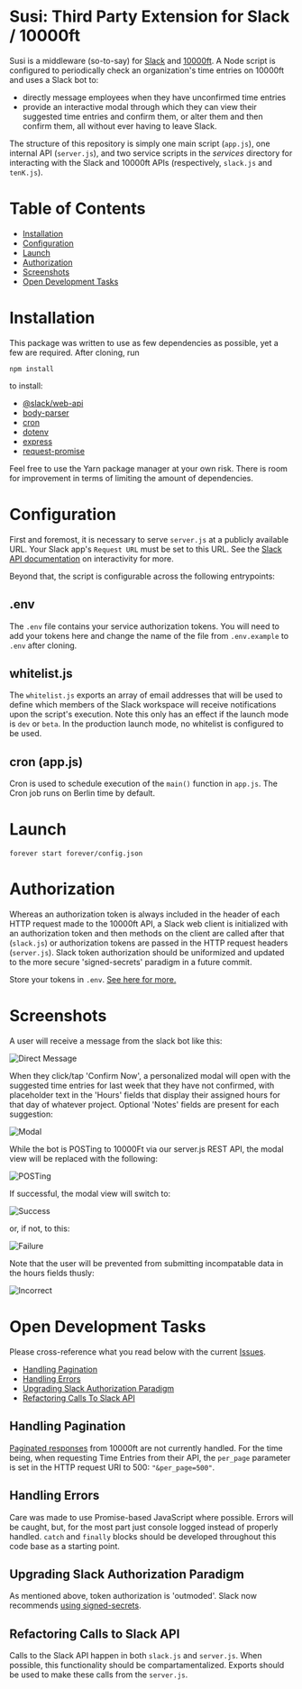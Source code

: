 # Susi: Third Party Extension for Slack / 10000ft

Susi is a middleware (so-to-say) for [Slack](https://slack.com) and [10000ft](https://github.com/10Kft/10kft-api). A Node script is configured to periodically check an organization's time entries on 10000ft and uses a Slack bot to:
  * directly message employees when they have unconfirmed time entries
  * provide an interactive modal through which they can view their suggested time entries and confirm them, or alter them and then confirm them, all without ever having to leave Slack.

The structure of this repository is simply one main script (`app.js`), one internal API (`server.js`), and two service scripts in the *services* directory for interacting with the Slack and 10000ft APIs (respectively, `slack.js` and `tenK.js`). 

# Table of Contents

* [Installation](#Installation)
* [Configuration](#Configuration)
* [Launch](#Launch)
* [Authorization](#Authorization)
* [Screenshots](#Screenshots)
* [Open Development Tasks](#Open-Development-Tasks)

# Installation

This package was written to use as few dependencies as possible, yet a few are required. After cloning, run 

`npm install` 

to install:

* [@slack/web-api](https://slack.dev/node-slack-sdk/web-api)
* [body-parser](https://www.npmjs.com/package/body-parser)
* [cron](https://www.npmjs.com/package/cron)
* [dotenv](https://www.npmjs.com/package/dotenv)
* [express](https://www.npmjs.com/package/express)
* [request-promise](https://www.npmjs.com/package/request-promise)

Feel free to use the Yarn package manager at your own risk. There is room for improvement in terms of limiting the amount of dependencies. 

# Configuration

First and foremost, it is necessary to serve `server.js` at a publicly available URL. Your Slack app's `Request URL` must be set to this URL. See the [Slack API documentation](https://api.slack.com/messaging/interactivity#components) on interactivity for more. 

Beyond that, the script is configurable across the following entrypoints:

## .env

The `.env` file contains your service authorization tokens. You will need to add your tokens here and change the name of the file from `.env.example` to `.env` after cloning. 

## whitelist.js

The `whitelist.js` exports an array of email addresses that will be used to define which members of the Slack workspace will receive notifications upon the script's execution. Note this only has an effect if the launch mode is `dev` or `beta`. In the production launch mode, no whitelist is configured to be used.

## cron (app.js)

Cron is used to schedule execution of the `main()` function in `app.js`. The Cron job runs on Berlin time by default.

# Launch

```forever start forever/config.json```


# Authorization

Whereas an authorization token is always included in the header of each HTTP request made to the 10000ft API, a Slack web client is initialized with an authorization token and then methods on the client are called after that (`slack.js`) or authorization tokens are passed in the HTTP request headers (`server.js`). Slack token authorization should be uniformized and updated to the more secure 'signed-secrets' paradigm in a future commit.

Store your tokens in `.env`. [See here for more.](#env)

# Screenshots

A user will receive a message from the slack bot like this: 

![Direct Message](./assets/dm.png)

When they click/tap 'Confirm Now', a personalized modal will open with the suggested time entries for last week that they have not confirmed, with placeholder text in the 'Hours' fields that display their assigned hours for that day of whatever project. Optional 'Notes' fields are present for each suggestion:

![Modal](./assets/modal.png)

While the bot is POSTing to 10000Ft via our server.js REST API, the modal view will be replaced with the following:

![POSTing](./assets/post.png)

If successful, the modal view will switch to: 

![Success](./assets/success.png)

or, if not, to this:

![Failure](./assets/failure.png)

Note that the user will be prevented from submitting incompatable data in the hours fields thusly: 

![Incorrect](./assets/incorrect.png)


# Open Development Tasks

Please cross-reference what you read below with the current [Issues](https://github.com/nick-bratton/susi/issues).

* [Handling Pagination](#handling-pagination)
* [Handling Errors](#handling-errors)
* [Upgrading Slack Authorization Paradigm](#upgrading-slack-authorization-paradigm)
* [Refactoring Calls To Slack API](#refactoring-calls-to-slack-api)

## Handling Pagination

[Paginated responses](https://github.com/10Kft/10kft-api/blob/master/sections/first-things-first.md#pagination) from 10000ft are not currently handled. For the time being, when requesting Time Entries from their API, the `per_page` parameter is set in the HTTP request URI to 500: `"&per_page=500"`.

## Handling Errors

Care was made to use Promise-based JavaScript where possible. Errors will be caught, but, for the most part just console logged instead of properly handled. `catch` and `finally` blocks should be developed throughout this code base as a starting point.

## Upgrading Slack Authorization Paradigm

As mentioned above, token authorization is 'outmoded'. Slack now recommends [using signed-secrets](https://api.slack.com/docs/verifying-requests-from-slack). 

## Refactoring Calls to Slack API

Calls to the Slack API happen in both `slack.js` and `server.js`. When possible, this functionality should be compartamentalized. Exports should be used to make these calls from the `server.js`.